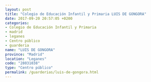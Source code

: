 ```yaml
---
layout: post
title: "Colegio de Educación Infantil y Primaria LUIS DE GONGORA"
date: 2017-09-20 20:57:05 +0200
categories:
- Colegio de Educación Infantil y Primaria
- madrid
- leganes
- Centro público
- guarderia
name: "LUIS DE GONGORA"
province: "Madrid"
location: "Leganes"
code: "28031038"
type: "Centro público"
permalink: /guarderias/luis-de-gongora.html
---
```

